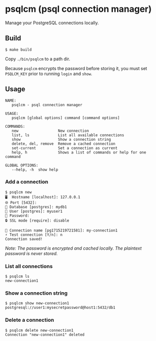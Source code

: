 # psqlcm (psql connection manager)

Manage your PostgreSQL connections locally.

## Build

```
$ make build
```

Copy `./bin/psqlcm` to a path dir.

Because `psqlcm` encrypts the password before storing it, you must set `PSQLCM_KEY` prior to running `login` and `show`.

## Usage

```
NAME:
   psqlcm - psql connection manager

USAGE:
   psqlcm [global options] command [command options] 

COMMANDS:
   new                  New connection
   list, ls             List all available connections
   show                 Show a connection string
   delete, del, remove  Remove a cached connection
   set-current          Set a connection as current
   help, h              Shows a list of commands or help for one command

GLOBAL OPTIONS:
   --help, -h  show help
```

### Add a connection

```
$ psqlcm new
🖥️  Hostname [localhost]: 127.0.0.1
🌐 Port [5432]: 
📝 Database [postgres]: mydb1
🔨 User [postgres]: myuser1
🔑 Password: 
🔒 SSL mode [require]: disable

📕 Connection name [pg1715219721581]: my-connection1
⚡ Test connection [Y/n]: n
Connection saved!
```

*Note: The password is encrypted and cached locally. The plaintext password is never stored.*

### List all connections

```
$ psqlcm ls
new-connection1
```

### Show a connection string

```
$ psqlcm show new-connection1
postgresql://user1:mysecretpassword@host1:5432/db1
```

### Delete a connection

```
$ psqlcm delete new-connection1
Connection "new-connection1" deleted
```
